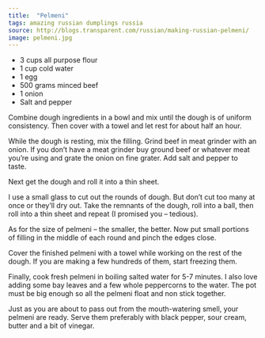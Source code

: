 ```yaml
---
title:  "Pelmeni"
tags: amazing russian dumplings russia
source: http://blogs.transparent.com/russian/making-russian-pelmeni/
image: pelmeni.jpg
---
```

* 3 cups all purpose flour
* 1 cup cold water
* 1 egg
* 500 grams minced beef
* 1 onion
* Salt and pepper

Combine dough ingredients in a bowl and mix until the dough is of uniform consistency. Then cover with a towel and let rest for about half an hour.

While the dough is resting, mix the filling. Grind beef in meat grinder with an onion. If you don’t have a meat grinder buy ground beef or whatever meat you’re using and grate the onion on fine grater. Add salt and pepper to taste.

Next get the dough and roll it into a thin sheet.

I use a small glass to cut out the rounds of dough. But don’t cut too many at once or they’ll dry out. Take the remnants of the dough, roll into a ball, then roll into a thin sheet and repeat (I promised you – tedious).

As for the size of pelmeni – the smaller, the better. Now put small portions of filling in the middle of each round and pinch the edges close.

Cover the finished pelmeni with a towel while working on the rest of the dough. If you are making a few hundreds of them, start freezing them.

Finally, cook fresh pelmeni in boiling salted water for 5-7 minutes. I also love adding some bay leaves and a few whole peppercorns to the water. The pot must be big enough so all the pelmeni float and non stick together.

Just as you are about to pass out from the mouth-watering smell, your pelmeni are ready. Serve them preferably with black pepper, sour cream, butter and a bit of vinegar.
